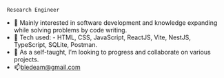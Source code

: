     Research Engineer
- 👀 Mainly interested in software development and knowledge expanding while solving problems by code writing.
- 🌱 Tech used: - HTML, CSS, JavaScript, ReactJS, Vite, NestJS, TypeScript, SQLite, Postman.
- 💞️ As a self-taught, I’m looking to progress and collaborate on various projects.
- 📫bledeam@gmail.com

<!---
mihaibld/mihaibld is a ✨ special ✨ repository because its `README.md` (this file) appears on your GitHub profile.
You can click the Preview link to take a look at your changes.
--->
